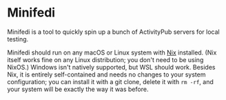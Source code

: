 # Minifedi

Minifedi is a tool to quickly spin up a bunch of ActivityPub servers for local testing.

Minifedi should run on any macOS or Linux system with [Nix](https://nixos.org) installed. (Nix itself works fine on any Linux distribution; you don't need to be using NixOS.) Windows isn't natively supported, but WSL should work. Besides Nix, it is entirely self-contained and needs no changes to your system configuration; you can install it with a git clone, delete it with `rm -rf`, and your system will be exactly the way it was before.
